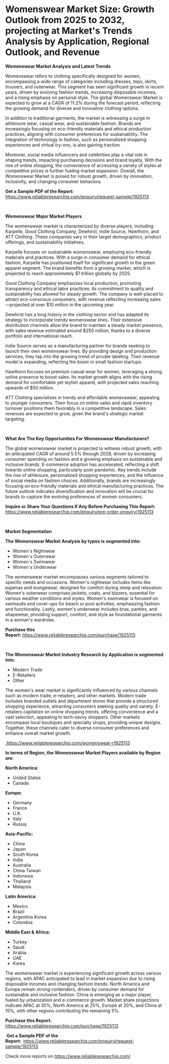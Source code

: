 <p><h1>Womenswear Market Size: Growth Outlook from 2025 to 2032, projecting at Market's Trends Analysis by Application, Regional Outlook, and Revenue</h1></p><p><strong>Womenswear Market Analysis and Latest Trends</strong></p>
<p><p>Womenswear refers to clothing specifically designed for women, encompassing a wide range of categories including dresses, tops, skirts, trousers, and outerwear. This segment has seen significant growth in recent years, driven by evolving fashion trends, increasing disposable incomes, and a rising emphasis on personal style. The global Womenswear Market is expected to grow at a CAGR of 11.2% during the forecast period, reflecting the growing demand for diverse and innovative clothing options.</p><p>In addition to traditional garments, the market is witnessing a surge in athleisure wear, casual wear, and sustainable fashion. Brands are increasingly focusing on eco-friendly materials and ethical production practices, aligning with consumer preferences for sustainability. The integration of technology in fashion, such as personalized shopping experiences and virtual try-ons, is also gaining traction.</p><p>Moreover, social media influencers and celebrities play a vital role in shaping trends, impacting purchasing decisions and brand loyalty. With the rise of online shopping, the convenience of accessing a variety of styles at competitive prices is further fueling market expansion. Overall, the Womenswear Market is poised for robust growth, driven by innovation, inclusivity, and changing consumer behaviors.</p></p>
<p><strong>Get a Sample PDF of the Report:&nbsp;</strong> <a href="https://www.reliableresearchiq.com/enquiry/request-sample/1925113?utm_campaign=1834&utm_medium=2&utm_source=Github&utm_content=ia&utm_term=14012025&utm_id=womenswear">https://www.reliableresearchiq.com/enquiry/request-sample/1925113</a></p>
<p>&nbsp;</p>
<p><strong>Womenswear Major Market Players</strong></p>
<p><p>The womenswear market is characterized by diverse players, including Karpelle, Good Clothing Company, Dewhirst, Indie Source, Hawthorn, and ATT Clothing. These companies vary in their target demographics, product offerings, and sustainability initiatives.</p><p>Karpelle focuses on sustainable womenswear, employing eco-friendly materials and practices. With a surge in consumer demand for ethical fashion, Karpelle has positioned itself for significant growth in the green apparel segment. The brand benefits from a growing market, which is projected to reach approximately $1 trillion globally by 2025.</p><p>Good Clothing Company emphasizes local production, promoting transparency and ethical labor practices. Its commitment to quality and sustainability has allowed for steady growth. The company is well-placed to attract eco-conscious consumers, with revenue reflecting increasing sales—projected at over $10 million in the upcoming year.</p><p>Dewhirst has a long history in the clothing sector and has adapted its strategy to incorporate trendy womenswear lines. Their extensive distribution channels allow the brand to maintain a steady market presence, with sales revenue estimated around $250 million, thanks to a diverse portfolio and international reach.</p><p>Indie Source serves as a manufacturing partner for brands seeking to launch their own womenswear lines. By providing design and production services, they tap into the growing trend of private labeling. Their revenue model is expanding, reflecting the boom in small fashion startups.</p><p>Hawthorn focuses on premium casual wear for women, leveraging a strong online presence to boost sales. Its market growth aligns with the rising demand for comfortable yet stylish apparel, with projected sales reaching upwards of $50 million.</p><p>ATT Clothing specializes in trendy and affordable womenswear, appealing to younger consumers. Their focus on online sales and rapid inventory turnover positions them favorably in a competitive landscape. Sales revenues are expected to grow, given the brand's strategic market targeting.</p></p>
<p>&nbsp;</p>
<p><strong>What Are The Key Opportunities For Womenswear Manufacturers?</strong></p>
<p><p>The global womenswear market is projected to witness robust growth, with an anticipated CAGR of around 5.5% through 2028, driven by increasing consumer spending on fashion and a growing emphasis on sustainable and inclusive brands. E-commerce adoption has accelerated, reflecting a shift towards online shopping, particularly post-pandemic. Key trends include the rise of athleisure, personalized shopping experiences, and the influence of social media on fashion choices. Additionally, brands are increasingly focusing on eco-friendly materials and ethical manufacturing practices. The future outlook indicates diversification and innovation will be crucial for brands to capture the evolving preferences of women consumers.</p></p>
<p><strong>Inquire or Share Your Questions If Any Before Purchasing This Report:</strong> <a href="https://www.reliableresearchiq.com/enquiry/pre-order-enquiry/1925113?utm_campaign=1834&utm_medium=2&utm_source=Github&utm_content=ia&utm_term=14012025&utm_id=womenswear">https://www.reliableresearchiq.com/enquiry/pre-order-enquiry/1925113</a></p>
<p>&nbsp;</p>
<p><strong>Market Segmentation</strong></p>
<p><strong>The Womenswear Market Analysis by types is segmented into:</strong></p>
<p><ul><li>Women`s Nightwear</li><li>Women`s Outerwear</li><li>Women`s Swimwear</li><li>Women`s Underwear</li></ul></p>
<p><p>The womenswear market encompasses various segments tailored to specific needs and occasions. Women's nightwear includes items like pajamas and loungewear, designed for comfort during sleep and relaxation. Women's outerwear comprises jackets, coats, and blazers, essential for various weather conditions and styles. Women's swimwear is focused on swimsuits and cover-ups for beach or pool activities, emphasizing fashion and functionality. Lastly, women's underwear includes bras, panties, and shapewear, providing support, comfort, and style as foundational garments in a woman's wardrobe.</p></p>
<p><strong>Purchase this Report:&nbsp;</strong><a href="https://www.reliableresearchiq.com/purchase/1925113?utm_campaign=1834&utm_medium=2&utm_source=Github&utm_content=ia&utm_term=14012025&utm_id=womenswear">https://www.reliableresearchiq.com/purchase/1925113</a></p>
<p>&nbsp;</p>
<p><strong>The Womenswear Market Industry Research by Application is segmented into:</strong></p>
<p><ul><li>Modern Trade</li><li>E-Retailers</li><li>Other</li></ul></p>
<p><p>The women's wear market is significantly influenced by various channels such as modern trade, e-retailers, and other markets. Modern trade includes branded outlets and department stores that provide a structured shopping experience, attracting consumers seeking quality and variety. E-retailers capitalize on online shopping trends, offering convenience and a vast selection, appealing to tech-savvy shoppers. Other markets encompass local boutiques and specialty shops, providing unique designs. Together, these channels cater to diverse consumer preferences and enhance overall market growth.</p></p>
<p><a href="https://www.reliableresearchiq.com/womenswear-r1925113?utm_campaign=1834&utm_medium=2&utm_source=Github&utm_content=ia&utm_term=14012025&utm_id=womenswear">&nbsp;https://www.reliableresearchiq.com/womenswear-r1925113</a></p>
<p><strong>In terms of Region, the Womenswear Market Players available by Region are:</strong></p>
<p>
    <p> <strong> North America: </strong>
        <ul>
            <li>United States</li>
            <li>Canada</li>
        </ul>
        </p> 
    <p> <strong> Europe: </strong>
        <ul>
            <li>Germany</li>
            <li>France</li>
            <li>U.K.</li>
            <li>Italy</li>
            <li>Russia</li>
        </ul>
        </p> 
    <p> <strong> Asia-Pacific: </strong>
        <ul>
            <li>China</li>
            <li>Japan</li>
            <li>South Korea</li>
            <li>India</li>
            <li>Australia</li>
            <li>China Taiwan</li>
            <li>Indonesia</li>
            <li>Thailand</li>
            <li>Malaysia</li>
        </ul>
        </p> 
    <p> <strong> Latin America: </strong>
        <ul>
            <li>Mexico</li>
            <li>Brazil</li>
            <li>Argentina Korea</li>
            <li>Colombia</li>
        </ul>
        </p> 
    <p> <strong> Middle East & Africa: </strong>
        <ul>
            <li>Turkey</li>
            <li>Saudi</li>
            <li>Arabia</li>
            <li>UAE</li>
            <li>Korea</li>
        </ul>
    </p>
    </p>
<p><p>The womenswear market is experiencing significant growth across various regions, with APAC anticipated to lead in market expansion due to rising disposable incomes and changing fashion trends. North America and Europe remain strong contenders, driven by consumer demand for sustainable and inclusive fashion. China is emerging as a major player, fueled by urbanization and e-commerce growth. Market share projections indicate APAC at 35%, North America at 25%, Europe at 20%, and China at 15%, with other regions contributing the remaining 5%.</p></p>
<p><strong>Purchase this Report: </strong><a href="https://www.reliableresearchiq.com/purchase/1925113?utm_campaign=1834&utm_medium=2&utm_source=Github&utm_content=ia&utm_term=14012025&utm_id=womenswear">https://www.reliableresearchiq.com/purchase/1925113</a></p>
<p>&nbsp;<strong>Get a Sample PDF of the Report:&nbsp;&nbsp;</strong><a href="https://www.reliableresearchiq.com/enquiry/request-sample/1925113?utm_campaign=1834&utm_medium=2&utm_source=Github&utm_content=ia&utm_term=14012025&utm_id=womenswear">https://www.reliableresearchiq.com/enquiry/request-sample/1925113</a></p>
<p><strong></strong></p>
<p>Check more reports on <a href="https://www.reliableresearchiq.com/?utm_campaign=1834&utm_medium=2&utm_source=Github&utm_content=ia&utm_term=14012025&utm_id=womenswear">https://www.reliableresearchiq.com/</a></p>